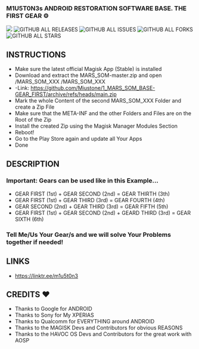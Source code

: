 ### M1U5T0N3s ANDROID RESTORATION SOFTWARE BASE. THE FIRST GEAR ⚙️
<a href="https://hits.seeyoufarm.com"><img src="https://hits.seeyoufarm.com/api/count/incr/badge.svg?url=https%3A%2F%2Fgithub.com%2FMiustone%2F1_MARS_SOM_BASE-GEAR_FIRST&count_bg=%2392C7FF&title_bg=%23000000&icon=github.svg&icon_color=%23FFFFFF&title=VISITORS%3A&edge_flat=true"/></a>
![GITHUB ALL RELEASES](https://img.shields.io/github/downloads/Miustone/1_MARS_SOM_BASE-GEAR_FIRST/total?style=flat-square&labelColor=000000)
![GITHUB ALL ISSUES](https://img.shields.io/github/issues/Miustone/1_MARS_SOM_BASE-GEAR_FIRST?style=flat-square&labelColor=000000)
![GITHUB ALL FORKS](https://img.shields.io/github/forks/Miustone/1_MARS_SOM_BASE-GEAR_FIRST?style=flat-square&labelColor=000000)
![GITHUB ALL STARS](https://img.shields.io/github/stars/Miustone/1_MARS_SOM_BASE-GEAR_FIRST?style=flat-square&labelColor=000000)



## INSTRUCTIONS
- Make sure the latest official Magisk App (Stable) is installed
- Download and extract the MARS_SOM-master.zip and open /MARS_SOM_XXX /MARS_SOM_XXX
- -Link: https://github.com/Miustone/1_MARS_SOM_BASE-GEAR_FIRST/archive/refs/heads/main.zip
- Mark the whole Content of the second MARS_SOM_XXX Folder and create a Zip File
- Make sure that the META-INF and the other Folders and Files are on the Root of the Zip
- Install the created Zip using the Magisk Manager Modules Section
- Reboot!
- Go to the Play Store again and update all Your Apps
- Done



## DESCRIPTION

### Important: Gears can be used like in this Example...
- GEAR FIRST  (1st) + GEAR SECOND (2nd)                     = GEAR THIRTH (3th)
- GEAR FIRST  (1st) + GEAR THIRD  (3rd)                     = GEAR FOURTH (4th)
- GEAR SECOND (2nd) + GEAR THIRD  (3rd)                     = GEAR FIFTH  (5th)
- GEAR FIRST  (1st) + GEAR SECOND (2nd) + GEARD THIRD (3rd) = GEAR SIXTH  (6th)
### Tell Me/Us Your Gear/s and we will solve Your Problems together if needed!



## LINKS
* https://linktr.ee/m1u5t0n3



## CREDITS ❤️
* Thanks to Google for ANDROID
* Thanks to Sony for My XPERIAS
* Thanks to Qualcomm for EVERYTHING around ANDROID
* Thanks to the MAGISK Devs and Contributors for obvious REASONS
* Thanks to the HAVOC OS Devs and Contributors for the great work with AOSP